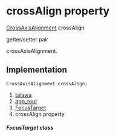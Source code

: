 
<div>

# crossAlign property

</div>


[CrossAxisAlignment](https://api.flutter.dev/flutter/rendering/CrossAxisAlignment.html)
crossAlign


getter/setter pair




crossAxisAlignment.



## Implementation

``` language-dart
CrossAxisAlignment crossAlign;
```







1.  [talawa](../../index.html)
2.  [app_tour](../../models_app_tour/)
3.  [FocusTarget](../../models_app_tour/FocusTarget-class.html)
4.  crossAlign property

##### FocusTarget class







